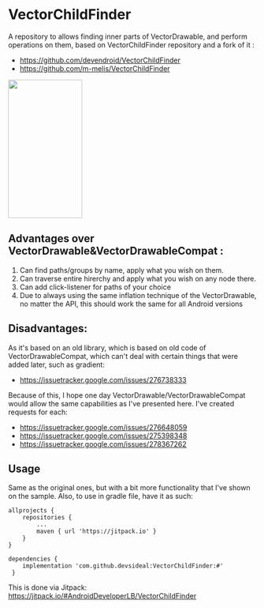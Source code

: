 # VectorChildFinder
A repository to allows finding inner parts of VectorDrawable, and perform operations on them, based on VectorChildFinder repository and a fork of it :

- https://github.com/devendroid/VectorChildFinder
- https://github.com/m-melis/VectorChildFinder

<img src="[https://i.imgur.com/ZWnhY9T.png](https://github.com/AndroidDeveloperLB/VectorChildFinder/blob/main/extras/sample_video.gif?raw=true)" width="150" height="280">

## Advantages over VectorDrawable&VectorDrawableCompat :

1. Can find paths/groups by name, apply what you wish on them.
2. Can traverse entire hirerchy and apply what you wish on any node there.
3. Can add click-listener for paths of your choice
4. Due to always using the same inflation technique of the VectorDrawable, no matter the API, this should work the same for all Android versions

## Disadvantages:
As it's based on an old library, which is based on old code of VectorDrawableCompat, which can't deal with certain things that were added later, such as gradient:

- https://issuetracker.google.com/issues/276738333

Because of this, I hope one day VectorDrawable/VectorDrawableCompat would allow the same capabilities as I've presented here.
I've created requests for each:

- https://issuetracker.google.com/issues/276648059
- https://issuetracker.google.com/issues/275398348
- https://issuetracker.google.com/issues/278367262

## Usage
Same as the original ones, but with a bit more functionality that I've shown on the sample.
Also, to use in gradle file, have it as such:

	allprojects {
		repositories {
			...
			maven { url 'https://jitpack.io' }
		}
	}
	
    dependencies {
        implementation 'com.github.devsideal:VectorChildFinder:#'
     }

This is done via Jitpack:
https://jitpack.io/#AndroidDeveloperLB/VectorChildFinder

